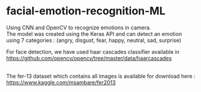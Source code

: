 # facial-emotion-recognition-ML
Using CNN and OpenCV to recognize emotions in camera. <br>
The model was created using the Keras API and can detect an emotion using 7 categories : (angry, disgust, fear, happy, neutral, sad, surprise)

For face detection, we have used haar cascades classifier available in https://github.com/opencv/opencv/tree/master/data/haarcascades

<br>The fer-13 dataset which contains all images is available for download here : https://www.kaggle.com/msambare/fer2013
